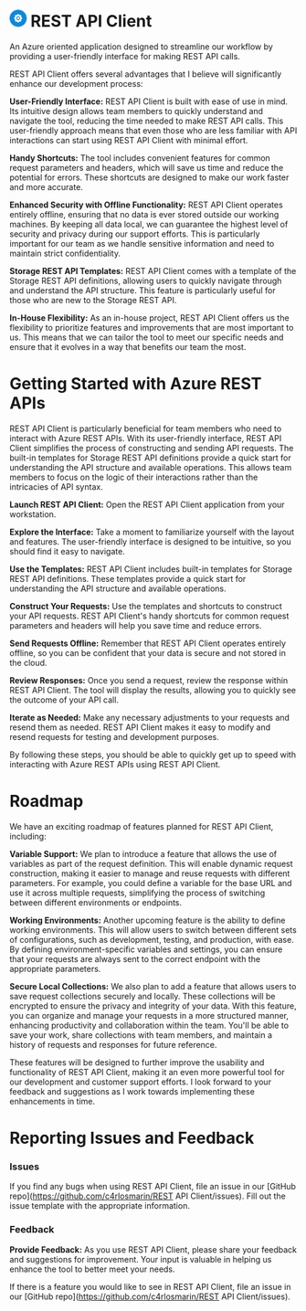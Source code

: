 # ![RestAPIClient](RestAPIClient/Assets/SmallIcon.png) REST API Client

An Azure oriented application designed to streamline our workflow by providing a user-friendly interface for making REST API calls.

REST API Client offers several advantages that I believe will significantly enhance our development process:

**User-Friendly Interface:** REST API Client is built with ease of use in mind. Its intuitive design allows team members to quickly understand and navigate the tool, reducing the time needed to make REST API calls. This user-friendly approach means that even those who are less familiar with API interactions can start using REST API Client with minimal effort.

**Handy Shortcuts:** The tool includes convenient features for common request parameters and headers, which will save us time and reduce the potential for errors. These shortcuts are designed to make our work faster and more accurate.

**Enhanced Security with Offline Functionality:** REST API Client operates entirely offline, ensuring that no data is ever stored outside our working machines. By keeping all data local, we can guarantee the highest level of security and privacy during our support efforts. This is particularly important for our team as we handle sensitive information and need to maintain strict confidentiality.

**Storage REST API Templates:** REST API Client comes with a template of the Storage REST API definitions, allowing users to quickly navigate through and understand the API structure. This feature is particularly useful for those who are new to the Storage REST API.

**In-House Flexibility:** As an in-house project, REST API Client offers us the flexibility to prioritize features and improvements that are most important to us. This means that we can tailor the tool to meet our specific needs and ensure that it evolves in a way that benefits our team the most.


# Getting Started with Azure REST APIs

REST API Client is particularly beneficial for team members who need to interact with Azure REST APIs. With its user-friendly interface, REST API Client simplifies the process of constructing and sending API requests. The built-in templates for Storage REST API definitions provide a quick start for understanding the API structure and available operations. This allows team members to focus on the logic of their interactions rather than the intricacies of API syntax.

**Launch REST API Client:** Open the REST API Client application from your workstation.

**Explore the Interface:** Take a moment to familiarize yourself with the layout and features. The user-friendly interface is designed to be intuitive, so you should find it easy to navigate.

**Use the Templates:** REST API Client includes built-in templates for Storage REST API definitions. These templates provide a quick start for understanding the API structure and available operations.

**Construct Your Requests:** Use the templates and shortcuts to construct your API requests. REST API Client's handy shortcuts for common request parameters and headers will help you save time and reduce errors.

**Send Requests Offline:** Remember that REST API Client operates entirely offline, so you can be confident that your data is secure and not stored in the cloud.

**Review Responses:** Once you send a request, review the response within REST API Client. The tool will display the results, allowing you to quickly see the outcome of your API call.

**Iterate as Needed:** Make any necessary adjustments to your requests and resend them as needed. REST API Client makes it easy to modify and resend requests for testing and development purposes.

By following these steps, you should be able to quickly get up to speed with interacting with Azure REST APIs using REST API Client.

# Roadmap

We have an exciting roadmap of features planned for REST API Client, including:

**Variable Support:** We plan to introduce a feature that allows the use of variables as part of the request definition. This will enable dynamic request construction, making it easier to manage and reuse requests with different parameters. For example, you could define a variable for the base URL and use it across multiple requests, simplifying the process of switching between different environments or endpoints.

**Working Environments:** Another upcoming feature is the ability to define working environments. This will allow users to switch between different sets of configurations, such as development, testing, and production, with ease. By defining environment-specific variables and settings, you can ensure that your requests are always sent to the correct endpoint with the appropriate parameters.

**Secure Local Collections:** We also plan to add a feature that allows users to save request collections securely and locally. These collections will be encrypted to ensure the privacy and integrity of your data. With this feature, you can organize and manage your requests in a more structured manner, enhancing productivity and collaboration within the team. You'll be able to save your work, share collections with team members, and maintain a history of requests and responses for future reference.

These features will be designed to further improve the usability and functionality of REST API Client, making it an even more powerful tool for our development and customer support efforts. I look forward to your feedback and suggestions as I work towards implementing these enhancements in time.

# Reporting Issues and Feedback

### Issues
If you find any bugs when using REST API Client, file an issue in our [GitHub repo](https://github.com/c4rlosmarin/REST API Client/issues). Fill out the issue template with the appropriate information.

### Feedback
**Provide Feedback:** As you use REST API Client, please share your feedback and suggestions for improvement. Your input is valuable in helping us enhance the tool to better meet your needs.

If there is a feature you would like to see in REST API Client, file an issue in our [GitHub repo](https://github.com/c4rlosmarin/REST API Client/issues).
